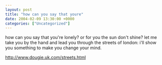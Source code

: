 ```yaml
---
layout: post
title: "how can you say that youre"
date: 2004-02-09 13:30:00 +0000
categories: ["Uncategorized"]
---
```


how can you say that you're lonely?
or for you the sun don't shine?
let me take you by the hand
and lead you through the streets of london:
i'll show you something
to make you change your mind.

http://www.dougie.uk.com/streets.html